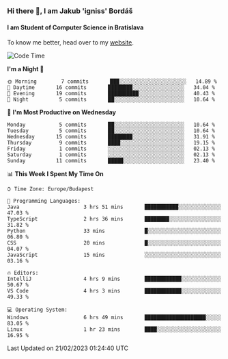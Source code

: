 ### Hi there 👋, I am Jakub 'igniss' Bordáš

#### I am Student of Computer Science in Bratislava
To know me better, head over to my [website](https://bordas.sk).


<!--START_SECTION:waka-->
![Code Time](http://img.shields.io/badge/Code%20Time-1%2C043%20hrs%2044%20mins-blue)

**I'm a Night 🦉** 

```text
🌞 Morning        7 commits       ███░░░░░░░░░░░░░░░░░░░░░░   14.89 % 
🌆 Daytime       16 commits       ████████░░░░░░░░░░░░░░░░░   34.04 % 
🌃 Evening       19 commits       ██████████░░░░░░░░░░░░░░░   40.43 % 
🌙 Night          5 commits       ██░░░░░░░░░░░░░░░░░░░░░░░   10.64 % 

```
📅 **I'm Most Productive on Wednesday** 

```text
Monday           5 commits       ██░░░░░░░░░░░░░░░░░░░░░░░   10.64 % 
Tuesday          5 commits       ██░░░░░░░░░░░░░░░░░░░░░░░   10.64 % 
Wednesday       15 commits       ████████░░░░░░░░░░░░░░░░░   31.91 % 
Thursday         9 commits       ████░░░░░░░░░░░░░░░░░░░░░   19.15 % 
Friday           1 commits       ░░░░░░░░░░░░░░░░░░░░░░░░░   02.13 % 
Saturday         1 commits       ░░░░░░░░░░░░░░░░░░░░░░░░░   02.13 % 
Sunday          11 commits       █████░░░░░░░░░░░░░░░░░░░░   23.40 % 

```


📊 **This Week I Spent My Time On** 

```text
⌚︎ Time Zone: Europe/Budapest

💬 Programming Languages: 
Java                     3 hrs 51 mins       ███████████░░░░░░░░░░░░░░   47.03 % 
TypeScript               2 hrs 36 mins       ████████░░░░░░░░░░░░░░░░░   31.82 % 
Python                   33 mins             █░░░░░░░░░░░░░░░░░░░░░░░░   06.80 % 
CSS                      20 mins             █░░░░░░░░░░░░░░░░░░░░░░░░   04.07 % 
JavaScript               15 mins             ░░░░░░░░░░░░░░░░░░░░░░░░░   03.16 % 

🔥 Editors: 
IntelliJ                 4 hrs 9 mins        ████████████░░░░░░░░░░░░░   50.67 % 
VS Code                  4 hrs 3 mins        ████████████░░░░░░░░░░░░░   49.33 % 

💻 Operating System: 
Windows                  6 hrs 49 mins       ████████████████████░░░░░   83.05 % 
Linux                    1 hr 23 mins        ████░░░░░░░░░░░░░░░░░░░░░   16.95 % 

```


 Last Updated on 21/02/2023 01:24:40 UTC
<!--END_SECTION:waka-->
